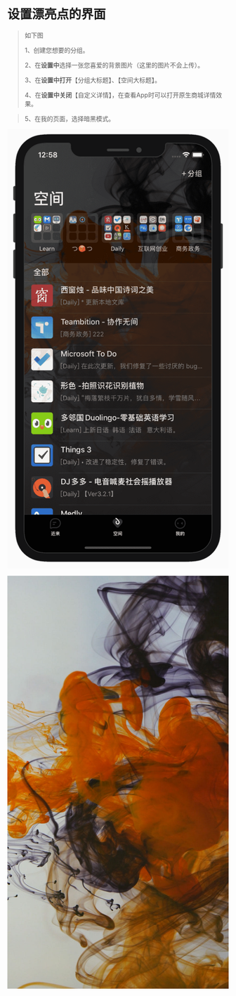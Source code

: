 # 设置漂亮点的界面

> 如下图
>
> 1、创建您想要的分组。
>
> 2、在**设置中**选择一张您喜爱的背景图片（这里的图片不会上传）。
>
> 3、在**设置中打开**【分组大标题】、【空间大标题】。
>
> 4、在**设置中关闭**【自定义详情】，在查看App时可以打开原生商城详情效果。

> 5、在我的页面，选择暗黑模式。

![](../.gitbook/assets/11-2.png)

![&#x793A;&#x4F8B;&#x80CC;&#x666F;&#x56FE;](../.gitbook/assets/bg.jpeg)


